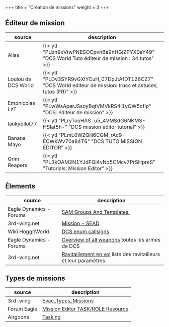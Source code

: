 +++
title = "Création de missions"
weight = 3
+++

## Éditeur de mission
source       | description
------------ | -----------
Alias        | {{< ytl "PLbn9xVtwPNESOCpvhBa9nHGiZPYX0aY49" "DCS World Tuto éditeur de mission : 34 tutos" >}}
Loulou de DCS World | {{< ytl "PLDv3SYR9vGXlYCuH_07DpJtAfDT128CZ7" "DCS World editeur de mission: trucs et astuces, tutos (FR)" >}}
Empnicolas LzT | {{< ytl "PLwWsAperJSsoyBqtVMVkRS4l1yQW5cfip" "DCS: éditeur de mission" >}}
lankypilot77 | {{< ytl "PLryTouHAS-u5_4VMSdG6NKMS-HSlat5h-" "DCS mission editor tutorial" >}}
Banana Mayo | {{< ytl "PLmL0WZQili6CGM_rAc9-ECWkWv70a84T6" "DCS TUTO MISSION EDITOR" >}}
Grim Reapers | {{< ytl "PL3kOAM2N1YJdFQl4vNo5CMcv7PrSHpreS" "Tutorials: Mission Editor" >}}

## Élements
source       | description
------------ | -----------
Eagle Dynamics - Forums | [SAM Groups And Templates.](https://forums.eagle.ru/showthread.php?t=218487)
3rd-wing.net | [Mission - SEAD](http://wiki.3rd-wing.net/index.php?title=Mission:_SEAD#9K33_OSA)
Wiki HoggitWorld | [DCS enum callsigns](https://wiki.hoggitworld.com/view/DCS_enum_callsigns)
Eagle Dynamics - Forums | [Overview of all weapons](https://forums.eagle.ru/showthread.php?t=158620) toutes les armes de DCS
3rd-wing.net | [Ravitaillement en vol](http://wiki.3rd-wing.net/index.php?title=Ravitaillement_en_vol) liste des ravitailleurs et leur paramètres

## Types de missions
source       | description
------------ | -----------
3rd-wing     | [Evac_Types_Missions](http://server.3rd-wing.net/public/Miroo/doc/Evac_Types_Missions.pdf)
Forum Eagle  | [Mission Editor TASK/ROLE Resource](https://forums.eagle.ru/topic/67142-mission-editor-taskrole-resource)
Airgoons     | [Tasking](https://www.airgoons.com/w/Tasking)
